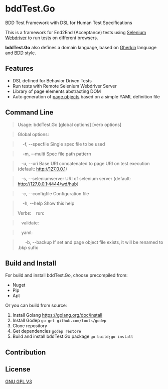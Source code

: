 bddTest.Go
=

BDD Test Framework with DSL for Human Test Specifications

This is a framework for End2End (Acceptance) tests using [Selenium Webdriver](http://www.seleniumhq.org/projects/webdriver/) to run tests on different browsers.

**bddTest.Go** also defines a domain language, based on [Gherkin](https://github.com/cucumber/cucumber/wiki/Gherkin) language and [BDD](https://en.wikipedia.org/wiki/Behavior-driven_development) style.

Features
-------------

- DSL defined for Behavior Driven Tests
- Run tests with Remote Selenium Webdriver Server
- Library of page elements abstracting DOM
- Auto generation of [page objects](http://martinfowler.com/bliki/PageObject.html) based on a simple YAML definition file

Command Line
---------------------
> Usage: bddTest.Go [global options] <verb> [verb options]

> Global options:

>&nbsp;&nbsp;&nbsp;  -f, --specfile       Single spec file to be used

>&nbsp;&nbsp;&nbsp; -m, --multi          Spec file path pattern

>&nbsp;&nbsp;&nbsp;-u, --uri            Base URI concatenated to page URI on test execution (default: http://127.0.0.1)

>&nbsp;&nbsp;&nbsp;-s, --seleniumserver URI of selenium server (default: http://127.0.0.1:4444/wd/hub)

> &nbsp;&nbsp;&nbsp;-c, --configfile     Configuration file

>&nbsp;&nbsp;&nbsp; -h, --help           Show this help
>
>Verbs:
>&nbsp;&nbsp;&nbsp;run:

> &nbsp;&nbsp;&nbsp;validate:

>&nbsp;&nbsp;&nbsp;yaml:

>&nbsp;&nbsp;&nbsp;&nbsp;&nbsp;&nbsp;-b, --backup         If set and page object file exists, it will be renamed to .bkp sufix

Build and Install
-----------------------
For build and install bddTest.Go, choose precompiled from:

- Nuget
- Pip
- Apt

Or you can build from source:

 1. Install Golang <https://golang.org/doc/install>
 2. Install Godep `go get github.com/tools/godep`
 3. Clone repository 
 4. Get dependencies `godep restore`
 5. Build and install bddTest.Go package `go build;go install`


Contribution
------------------


License
----------

[GNU GPL V3](https://raw.githubusercontent.com/ONSBR/bddTest.Go/master/LICENSE)
